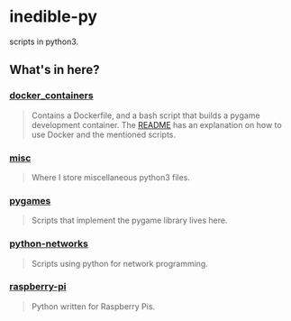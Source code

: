 # inedible-py
scripts in python3.

## What's in here?

### [docker_containers](/docker_containers)
> Contains a Dockerfile, and a bash script that builds a pygame development container.
> The [README](/docker_containers/README.md) has an explanation on how to use Docker and the mentioned scripts.

### [misc](/misc)
> Where I store miscellaneous python3 files.

### [pygames](/pygames)
> Scripts that implement the pygame library lives here.

### [python-networks](/python-networks)
> Scripts using python for network programming. 

### [raspberry-pi](/raspberry-pi)
> Python written for Raspberry Pis.
